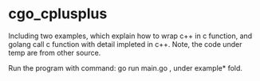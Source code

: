 # cgo_cplusplus

Including two examples, which explain how to wrap c++ in c function, and golang call c function with detail impleted in c++.
Note, the code under temp are from other source.

Run the program with command: go run main.go , under example* fold.
